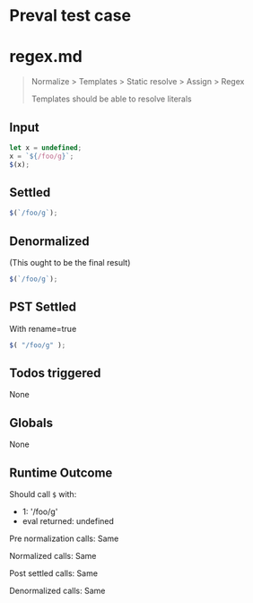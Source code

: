 # Preval test case

# regex.md

> Normalize > Templates > Static resolve > Assign > Regex
>
> Templates should be able to resolve literals

## Input

`````js filename=intro
let x = undefined;
x = `${/foo/g}`;
$(x);
`````


## Settled


`````js filename=intro
$(`/foo/g`);
`````


## Denormalized
(This ought to be the final result)

`````js filename=intro
$(`/foo/g`);
`````


## PST Settled
With rename=true

`````js filename=intro
$( "/foo/g" );
`````


## Todos triggered


None


## Globals


None


## Runtime Outcome


Should call `$` with:
 - 1: '/foo/g'
 - eval returned: undefined

Pre normalization calls: Same

Normalized calls: Same

Post settled calls: Same

Denormalized calls: Same
